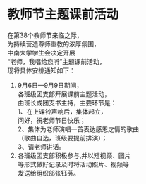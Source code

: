 # 教师节主题课前活动
在第38个教师节来临之际，  
为持续营造尊师重教的浓厚氛围，  
中南大学学生会决定开展  
“老师，我唱给您听”主题课前活动，  
现将具体安排通知如下：
1. 9月6日—9月9日期间，  
各班级团支部开展课前主题活动，  
由班长或团支书主持，主要环节是：  
 1、在上课铃声响后，集体起立，  
 问好，祝老师节日快乐；  
 2、集体为老师演唱一首表达感恩之情的歌曲  
（歌曲自选，班级要提前排演）；  
 3、请老师讲话。
2. 各班级团支部积极参与,并以短视频、图片  
等形式做好记录及时将活动照片、视频等  
发送给组织部张钰芬。 
       
